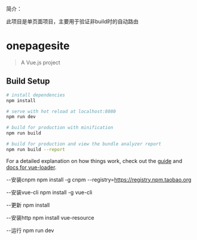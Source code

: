简介：

此项目是单页面项目，主要用于验证非build时的自动路由


# onepagesite

> A Vue.js project

## Build Setup

``` bash
# install dependencies
npm install

# serve with hot reload at localhost:8080
npm run dev

# build for production with minification
npm run build

# build for production and view the bundle analyzer report
npm run build --report
```

For a detailed explanation on how things work, check out the [guide](http://vuejs-templates.github.io/webpack/) and [docs for vue-loader](http://vuejs.github.io/vue-loader).

--安装cnpm
npm install -g cnpm --registry=https://registry.npm.taobao.org

--安装vue-cli
npm install -g vue-cli

--更新
npm install

--安装http
npm install vue-resource


--运行
npm run dev